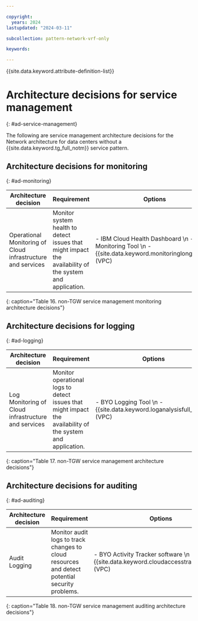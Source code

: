 ```yaml
---

copyright:
  years: 2024
lastupdated: "2024-03-11"

subcollection: pattern-network-vrf-only

keywords:

---
```


{{site.data.keyword.attribute-definition-list}}

# Architecture decisions for service management
{: #ad-service-management}

The following are service management architecture decisions for the Network architecture for data centers without a {{site.data.keyword.tg_full_notm}} service pattern.

## Architecture decisions for monitoring
{: #ad-monitoring}

| **Architecture decision**                                   | **Requirement**                                                                                          | **Options**                                                                                          | **Decision**              | **Rationale**                                                                                                                                                                        |
|-------------------------------------------------------------|----------------------------------------------------------------------------------------------------------|------------------------------------------------------------------------------------------------------|---------------------------|--------------------------------------------------------------------------------------------------------------------------------------------------------------------------------------|
| Operational Monitoring of Cloud infrastructure and services | Monitor system health to detect issues that might impact the availability of the system and application. | - IBM Cloud Health Dashboard  \n - BYO Monitoring Tool  \n - {{site.data.keyword.monitoringlong_notm}} (VPC) | IBM Cloud Heath Dashboard | - IBM Cloud Heath Dashboard reports health and vitality of cloud infrastructure and services.  \n \n When VPC is available, the preferred approach is {{site.data.keyword.monitoringlong_notm}}. |
{: caption="Table 16. non-TGW service management monitoring architecture decisions"}

## Architecture decisions for logging
{: #ad-logging}

| **Architecture decision**                           | **Requirement**                                                                                             | **Options**                                                | **Decision**     | **Rationale**                                                                                                                                                               |
|-----------------------------------------------------|-------------------------------------------------------------------------------------------------------------|------------------------------------------------------------|------------------|-----------------------------------------------------------------------------------------------------------------------------------------------------------------------------|
| Log Monitoring of Cloud infrastructure and services | Monitor operational logs to detect issues that might impact the availability of the system and application. | - BYO Logging Tool  \n - {{site.data.keyword.loganalysisfull_notm}} (VPC) | BYO Logging Tool | - BYO Logging tool allows for the most flexibility in meeting log monitoring requirements.  \n \n - When VPC is available, the preferred approach is {{site.data.keyword.loganalysisfull_notm}}. |
{: caption="Table 17. non-TGW service management architecture decisions"}

## Architecture decisions for auditing
{: #ad-auditing}

| **Architecture decision** | **Requirement**                                                                                | **Options**                                                                | **Decision**            | **Rationale**                                                                                                                                                                                              |
|---------------------------|------------------------------------------------------------------------------------------------|----------------------------------------------------------------------------|-------------------------|------------------------------------------------------------------------------------------------------------------------------------------------------------------------------------------------------------|
| Audit Logging             | Monitor audit logs to track changes to cloud resources and detect potential security problems. | - BYO Activity Tracker software  \n - {{site.data.keyword.cloudaccesstraillong_notm}} (VPC) | BYO Activity Tracker software | - BYO Activity Tracker allows for the most flexibility in meeting activity tracking and auditing requirements.  \n \n - When VPC is available, the preferred approach is {{site.data.keyword.cloudaccesstraillong_notm}} |
{: caption="Table 18. non-TGW service management auditing architecture decisions"}
